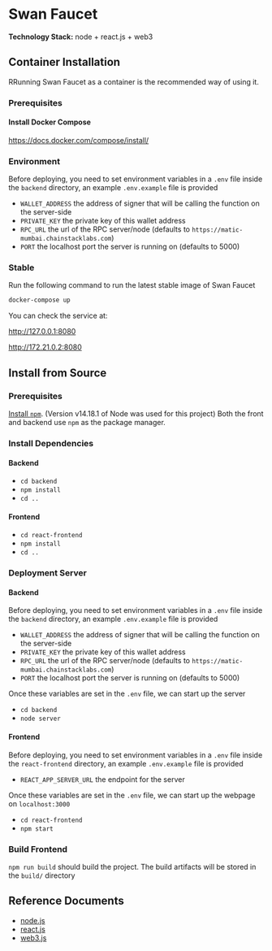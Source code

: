 # Swan Faucet

**Technology Stack:** node + react.js + web3

## Container Installation
RRunning  Swan Faucet as a container is the recommended way of using it.

### Prerequisites
#### Install Docker Compose
https://docs.docker.com/compose/install/

### Environment
Before deploying, you need to set environment variables in a `.env` file inside the `backend` directory, an example `.env.example` file is provided

- `WALLET_ADDRESS` the address of signer that will be calling the function on the server-side
- `PRIVATE_KEY` the private key of this wallet address
- `RPC_URL` the url of the RPC server/node (defaults to `https://matic-mumbai.chainstacklabs.com`)
- `PORT` the localhost port the server is running on (defaults to 5000)

### Stable
Run the following command to run the latest stable image of Swan Faucet

```bash
docker-compose up
```
You can check the service at:

http://127.0.0.1:8080

http://172.21.0.2:8080

## Install from Source
### Prerequisites

[Install `npm`](https://nodejs.org/en/download/). (Version v14.18.1 of Node was used for this project) Both the front and backend use `npm` as the package manager.


### Install Dependencies

#### Backend

- `cd backend`
- `npm install`
- `cd ..`

#### Frontend

- `cd react-frontend`
- `npm install`
- `cd ..`

### Deployment Server

#### Backend

Before deploying, you need to set environment variables in a `.env` file inside the `backend` directory, an example `.env.example` file is provided

- `WALLET_ADDRESS` the address of signer that will be calling the function on the server-side
- `PRIVATE_KEY` the private key of this wallet address
- `RPC_URL` the url of the RPC server/node (defaults to `https://matic-mumbai.chainstacklabs.com`)
- `PORT` the localhost port the server is running on (defaults to 5000)

Once these variables are set in the `.env` file, we can start up the server

- `cd backend`
- `node server`

#### Frontend

Before deploying, you need to set environment variables in a `.env` file inside the `react-frontend` directory, an example `.env.example` file is provided

- `REACT_APP_SERVER_URL` the endpoint for the server

Once these variables are set in the `.env` file, we can start up the webpage on `localhost:3000`

- `cd react-frontend`
- `npm start`

### Build Frontend

`npm run build` should build the project. The build artifacts will be stored in the `build/` directory

## Reference Documents

- [node.js](https://nodejs.org/en/docs/)
- [react.js](https://reactjs.org/)
- [web3.js](https://web3js.readthedocs.io/en/v1.5.2/)
